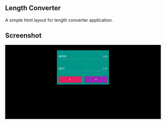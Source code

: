 ## Length Converter
A simple html layout for length converter application.

## Screenshot
![1](https://github.com/masudncse/length-converter-html-layout/blob/master/screenshot/1.jpg)
